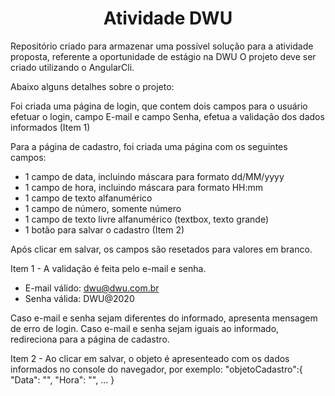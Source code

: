 <h1 align="center">Atividade DWU</h1>
Repositório criado para armazenar uma possível solução para a atividade proposta, referente a oportunidade de estágio na DWU
O projeto deve ser criado utilizando o AngularCli.

Abaixo alguns detalhes sobre o projeto:

Foi criada uma página de login, que contem dois campos para o usuário efetuar o login, campo E-mail e campo Senha, efetua a validação dos dados informados (Item 1)

Para a página de cadastro, foi criada uma página com os seguintes campos:
* 1 campo de data, incluindo máscara para formato dd/MM/yyyy
* 1 campo de hora, incluindo máscara para formato HH:mm
* 1 campo de texto alfanumérico
* 1 campo de número, somente número
* 1 campo de texto livre alfanumérico (textbox, texto grande)
* 1 botão para salvar o cadastro (Item 2)

Após clicar em salvar, os campos são resetados para valores em branco.


Item 1 - A validação é feita pelo e-mail e senha.
* E-mail válido: dwu@dwu.com.br
* Senha válida:  DWU@2020

Caso e-mail e senha sejam diferentes do informado, apresenta mensagem de erro de login.
Caso e-mail e senha sejam iguais ao informado, redireciona para a página de cadastro.

Item 2 - Ao clicar em salvar, o objeto é apresenteado com os dados informados no console do navegador, por exemplo:
"objetoCadastro":{
"Data": "",
"Hora": "",
...
}
